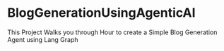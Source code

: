 # BlogGenerationUsingAgenticAI
This Project Walks you through Hour to create a Simple Blog Generation Agent using Lang Graph
